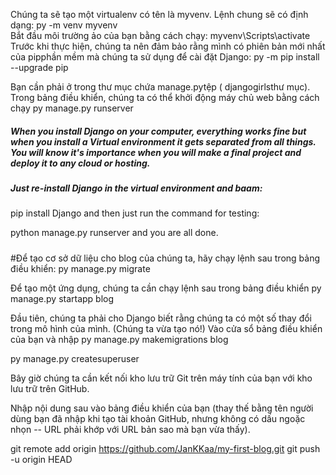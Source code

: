 Chúng ta sẽ tạo một virtualenv có tên là myvenv. Lệnh chung sẽ có định dạng:
    py -m venv myvenv  
Bắt đầu môi trường ảo của bạn bằng cách chạy: 
    myvenv\Scripts\activate
Trước khi thực hiện, chúng ta nên đảm bảo rằng mình có phiên bản mới nhất của pipphần mềm mà chúng ta sử dụng để cài đặt Django:
    py -m pip install --upgrade pip

Bạn cần phải ở trong thư mục chứa manage.pytệp ( djangogirlsthư mục). Trong bảng điều khiển, chúng ta có thể khởi động máy chủ web bằng cách chạy 
    py manage.py runserver

##### When you install Django on your computer, everything works fine but when you install a Virtual environment it gets separated from all things. You will know it's importance when you will make a final project and deploy it to any cloud or hosting.

##### Just re-install Django in the virtual environment and baam:

pip install Django
and then just run the command for testing:

python manage.py runserver
and you are all done.
##### 

#Để tạo cơ sở dữ liệu cho blog của chúng ta, hãy chạy lệnh sau trong bảng điều khiển: 
    py manage.py migrate

Để tạo một ứng dụng, chúng ta cần chạy lệnh sau trong bảng điều khiển 
    py manage.py startapp blog

Đầu tiên, chúng ta phải cho Django biết rằng chúng ta có một số thay đổi trong mô hình của mình. (Chúng ta vừa tạo nó!) Vào cửa sổ bảng điều khiển của bạn và nhập 
    py manage.py makemigrations blog

py manage.py createsuperuser


Bây giờ chúng ta cần kết nối kho lưu trữ Git trên máy tính của bạn với kho lưu trữ trên GitHub.

Nhập nội dung sau vào bảng điều khiển của bạn (thay thế <your-github-username>bằng tên người dùng bạn đã nhập khi tạo tài khoản GitHub, nhưng không có dấu ngoặc nhọn -- URL phải khớp với URL bản sao mà bạn vừa thấy).

 git remote add origin https://github.com/JanKKaa/my-first-blog.git
 git push -u origin HEAD
